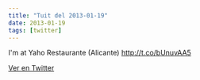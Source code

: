 ```yaml
---
title: "Tuit del 2013-01-19"
date: 2013-01-19
tags: [twitter]
---
```


I'm at Yaho Restaurante (Alicante) http://t.co/bUnuvAA5



[Ver en Twitter](https://twitter.com/i/web/status/292646392554475520)

